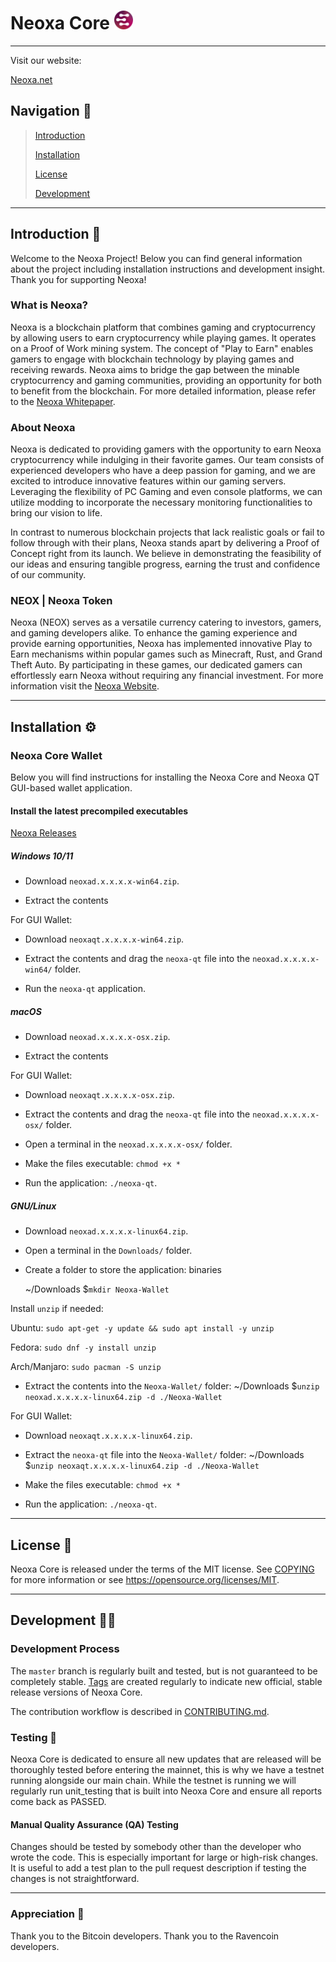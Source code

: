 # Neoxa Core <img src="https://github.com/0x00ASTRA/imgs/blob/da8ce370006ff3cf71a45b8f3bc0c744dccb573a/crypto/NEOX.png" width=30>

---

Visit our website:

[Neoxa.net](https://neoxa.net)

## Navigation 🧭

> [Introduction](#introduction-🚩)
>
> [Installation](#installation-⚙️)
>
>[License](#license-🔏)
>
>[Development](#development-👨‍💻)

---

## Introduction 🚩

Welcome to the Neoxa Project! Below you can find general information about the project including installation instructions and development insight. Thank you for supporting Neoxa!

### What is Neoxa?

Neoxa is a blockchain platform that combines gaming and cryptocurrency by allowing users to earn cryptocurrency while playing games. It operates on a Proof of Work mining system. The concept of "Play to Earn" enables gamers to engage with blockchain technology by playing games and receiving rewards. Neoxa aims to bridge the gap between the minable cryptocurrency and gaming communities, providing an opportunity for both to benefit from the blockchain. For more detailed information, please refer to the [Neoxa Whitepaper](https://www.neoxa.net/whitepaper).

### About Neoxa

Neoxa is dedicated to providing gamers with the opportunity to earn Neoxa cryptocurrency while indulging in their favorite games. Our team consists of experienced developers who have a deep passion for gaming, and we are excited to introduce innovative features within our gaming servers. Leveraging the flexibility of PC Gaming and even console platforms, we can utilize modding to incorporate the necessary monitoring functionalities to bring our vision to life.

In contrast to numerous blockchain projects that lack realistic goals or fail to follow through with their plans, Neoxa stands apart by delivering a Proof of Concept right from its launch. We believe in demonstrating the feasibility of our ideas and ensuring tangible progress, earning the trust and confidence of our community.

### NEOX | Neoxa Token

Neoxa (NEOX) serves as a versatile currency catering to investors, gamers, and gaming developers alike. To enhance the gaming experience and provide earning opportunities, Neoxa has implemented innovative Play to Earn mechanisms within popular games such as Minecraft, Rust, and Grand Theft Auto. By participating in these games, our dedicated gamers can effortlessly earn Neoxa without requiring any financial investment. For more information visit the [Neoxa Website](https://neoxa.net).

---

## Installation ⚙️

### Neoxa Core Wallet

Below you will find instructions for installing the Neoxa Core and Neoxa QT GUI-based wallet application.

#### Install the latest precompiled executables

[Neoxa Releases](https://github.com/NeoxaChain/Neoxa/releases)

##### Windows 10/11

- Download `neoxad.x.x.x.x-win64.zip`.

- Extract the contents

For GUI Wallet:

- Download `neoxaqt.x.x.x.x-win64.zip`.

- Extract the contents and drag the `neoxa-qt` file into the `neoxad.x.x.x.x-win64/` folder.

- Run the `neoxa-qt` application.

##### macOS

- Download `neoxad.x.x.x.x-osx.zip`.

- Extract the contents

For GUI Wallet:

- Download `neoxaqt.x.x.x.x-osx.zip`.

- Extract the contents and drag the `neoxa-qt` file into the `neoxad.x.x.x.x-osx/` folder.

- Open a terminal in the `neoxad.x.x.x.x-osx/` folder.

- Make the files executable:
    `chmod +x *`

- Run the application:
    `./neoxa-qt`.

##### GNU/Linux

- Download `neoxad.x.x.x.x-linux64.zip`.

- Open a terminal in the `Downloads/` folder.

- Create a folder to store the application: binaries

     ~/Downloads $`mkdir Neoxa-Wallet`

Install `unzip` if needed:

Ubuntu:
    `sudo apt-get -y update && sudo apt install -y unzip`

Fedora:
    `sudo dnf -y install unzip`

Arch/Manjaro:
    `sudo pacman -S unzip`

- Extract the contents into the `Neoxa-Wallet/` folder:
    ~/Downloads $`unzip neoxad.x.x.x.x-linux64.zip -d ./Neoxa-Wallet`

For GUI Wallet:

- Download `neoxaqt.x.x.x.x-linux64.zip`.

- Extract the `neoxa-qt` file into the `Neoxa-Wallet/` folder:
    ~/Downloads $`unzip neoxaqt.x.x.x.x-linux64.zip -d ./Neoxa-Wallet`

- Make the files executable:
    `chmod +x *`

- Run the application:
    `./neoxa-qt`.

---

## License 🔏

Neoxa Core is released under the terms of the MIT license. See [COPYING](COPYING) for more
information or see https://opensource.org/licenses/MIT.

---

## Development 👨‍💻

### Development Process

The `master` branch is regularly built and tested, but is not guaranteed to be
completely stable. [Tags](https://github.com/NeoxaChain/Neoxa/tags) are created
regularly to indicate new official, stable release versions of Neoxa Core.

The contribution workflow is described in [CONTRIBUTING.md](CONTRIBUTING.md).

### Testing 🧪

Neoxa Core is dedicated to ensure all new updates that are released will be thoroughly tested before entering the mainnet, this is why we have a testnet running alongside our main chain. While the testnet is running we will regularly run unit_testing that is built into Neoxa Core and ensure all reports come back as PASSED.

#### Manual Quality Assurance (QA) Testing

Changes should be tested by somebody other than the developer who wrote the
code. This is especially important for large or high-risk changes. It is useful
to add a test plan to the pull request description if testing the changes is
not straightforward.

---

### Appreciation 🙏

Thank you to the Bitcoin developers.
Thank you to the Ravencoin developers.
